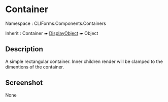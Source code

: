 # Container

Namespace : CLIForms.Components.Containers

Inherit : Container ➠ [DisplayObject](Components/DisplayObject.md) ➠ Object

## Description
A simple rectangular container. Inner children render will be clamped to the dimentions of the container.
## Screenshot
None


<!-- autoDocs:Container -->

